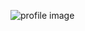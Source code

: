 ![profile image](https://avatars1.githubusercontent.com/u/55799388?s=400&u=373ab6f887c84a19015f1ac75c3d9c0ece794278&v=4)
